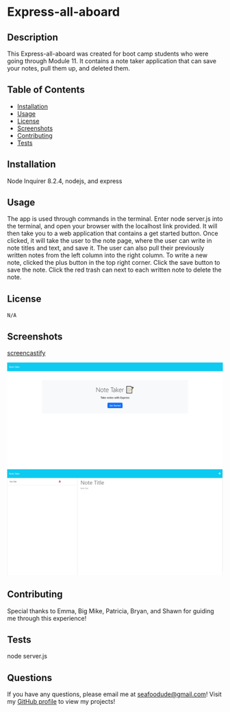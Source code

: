 # Express-all-aboard

  ## Description

  This Express-all-aboard was created for boot camp students who were going through Module 11. It contains a note taker application that can save your notes, pull them up, and deleted them.

  ## Table of Contents

  * [Installation](#installation)
  * [Usage](#usage)
  * [License](#license)
  * [Screenshots](#screenshots)
  * [Contributing](#contributing)
  * [Tests](#tests)

  ## Installation

  Node Inquirer 8.2.4, nodejs, and express

  ## Usage

  The app is used through commands in the terminal. Enter node server.js into the terminal, and open your browser with the localhost link provided. It will then take you to a web application that contains a get started button. Once clicked, it will take the user to the note page, where the user can write in note titles and text, and save it. The user can also pull their previously written notes from the left column into the right column. To write a new note, clicked the plus button in the top right corner. Click the save button to save the note. Click the red trash can next to each written note to delete the note.

  ## License

    N/A
  ## Screenshots

  [screencastify](https://drive.google.com/file/d/1n6rtyIxn7xxfOwga70NyGUjE8i1dXTan/view)

  ![Screenshot of Initial Page](./Assets/noteTakerscreen.PNG)
  ![Screenshot of Note taking Page](./Assets/notesSS.PNG)

  ## Contributing

  Special thanks to Emma, Big Mike, Patricia, Bryan, and Shawn for guiding me through this experience!

  ## Tests

  node server.js

  ## Questions

  If you have any questions, please email me at seafoodude@gmail.com! Visit my [GitHub profile](https://github.com/seafoodude) to view my projects!